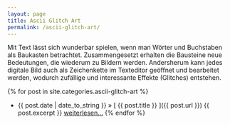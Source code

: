 ```yaml
---
layout: page
title: Ascii Glitch Art
permalink: /ascii-glitch-art/
---
```


Mit Text lässt sich wunderbar spielen, wenn man Wörter und Buchstaben als Baukasten betrachtet. Zusammengesetzt erhalten die Bausteine neue Bedeutungen, die wiederum zu Bildern werden. Andersherum kann jedes digitale Bild auch als Zeichenkette im Texteditor geöffnet und bearbeitet werden, wodurch zufällige und interessante Effekte (Glitches) entstehen.

{% for post in site.categories.ascii-glitch-art %}
  * {{ post.date | date_to_string }} &raquo; [ {{ post.title }} ]({{ post.url }})
   {{ post.excerpt }} <a href="{{ site.baseurl }}{{ post.url }}" class="read-more">weiterlesen...</a>
{% endfor %}
